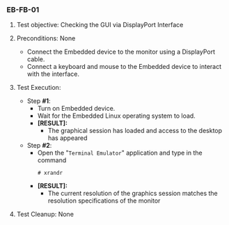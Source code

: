 
### EB-FB-01

1. Test objective: Checking the GUI via DisplayPort Interface
2. Preconditions: None
   - Connect the Embedded device to the monitor using a DisplayPort cable.
   - Connect a keyboard and mouse to the Embedded device to interact with the interface.
3. Test Execution:

   * Step **#1**:
     - Turn on  Embedded device.
     - Wait for the Embedded Linux operating system to load.
     - **[RESULT]:**
       - The graphical session has loaded and access to the desktop has appeared
   * Step **#2**:
     - Open the "`Terminal Emulator`" application and type in the command
       ```
       # xrandr
       ```
     - **[RESULT]:**
       - The current resolution of the graphics session matches the resolution specifications of the monitor

4. Test Cleanup: None
